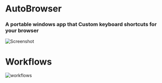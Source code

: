# AutoBrowser
### A portable windows app that Custom keyboard shortcuts for your browser
![Screenshot](https://i.imgur.com/gG1c9wo.gif)
# Workflows
![workflows](https://i.imgur.com/wnPTANJ.png)
